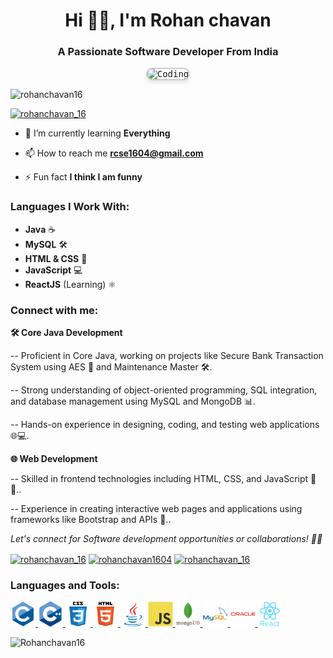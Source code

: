 <h1 align="center">Hi 👋🏻, I'm Rohan chavan</h1>
<h3 align="center">A Passionate Software Developer From India</h3>
<p align="center">
<kbd>
<img 
    src="https://cdn.dribbble.com/users/2131993/screenshots/4948736/media/421d4ed2f3d23c73d64d20963f61f422.gif"
    alt="Coding" 
    width="600"
    height="400" 
    style="border: 2px solid #ccc; border-radius: 15px; box-shadow: 0 4px 6px rgba(0, 0, 0, 0.1);"></img>
</kbd>
</p>
<p align="left"> <img src="https://komarev.com/ghpvc/?username=rohanchavan16&label=Profile%20views&color=0e75b6&style=flat" alt="rohanchavan16" /> </p>

<p align="left"> <a href="https://twitter.com/rohanchavan_16" target="blank"><img src="https://img.shields.io/twitter/follow/rohanchavan_16?logo=twitter&style=for-the-badge" alt="rohanchavan_16" /></a> </p>

- 🌱 I’m currently learning **Everything**

- 📫 How to reach me **rcse1604@gmail.com**

- ⚡ Fun fact **I think I am funny**
### Languages I Work With:
- **Java** ☕
- **MySQL** 🛠️
- **HTML & CSS** 🎨
- **JavaScript** 💻
- **ReactJS** (Learning) ⚛️
</p>

<h3 align="left">Connect with me:</h3>
<p align="left">
<b>🛠️ Core Java Development</b> 

<p> -- Proficient in Core Java, working on projects like Secure Bank Transaction System using AES 🔐 and Maintenance Master 🛠️.</p>
<p> -- Strong understanding of object-oriented programming, SQL integration, and database management using MySQL and MongoDB 📊.</p>
<p> -- Hands-on experience in designing, coding, and testing web applications 🌐💻.</p>

<b>🌐 Web Development</b> 

<p> -- Skilled in frontend technologies including HTML, CSS, and JavaScript 🎨🌐..</p>
<p> -- Experience in creating interactive web pages and applications using frameworks like Bootstrap and APIs 🌟..</p>
<p> <i> Let's connect for Software development opportunities or collaborations! 💼📲</i></p>

<a href="https://twitter.com/rohanchavan_16" target="blank"><img align="center" src="https://raw.githubusercontent.com/rahuldkjain/github-profile-readme-generator/master/src/images/icons/Social/twitter.svg" alt="rohanchavan_16" height="30" width="40" /></a>
<a href="https://linkedin.com/in/rohanchavan1604" target="blank"><img align="center" src="https://raw.githubusercontent.com/rahuldkjain/github-profile-readme-generator/master/src/images/icons/Social/linked-in-alt.svg" alt="rohanchavan1604" height="30" width="40" /></a>
<a href="https://instagram.com/rohanchavan_16" target="blank"><img align="center" src="https://raw.githubusercontent.com/rahuldkjain/github-profile-readme-generator/master/src/images/icons/Social/instagram.svg" alt="rohanchavan_16" height="30" width="40" /></a>
</p>

<h3 align="left">Languages and Tools:</h3>
<p align="left"> <a href="https://www.cprogramming.com/" target="_blank" rel="noreferrer"> <img src="https://raw.githubusercontent.com/devicons/devicon/master/icons/c/c-original.svg" alt="c" width="40" height="40"/> </a> <a href="https://www.w3schools.com/cpp/" target="_blank" rel="noreferrer"> <img src="https://raw.githubusercontent.com/devicons/devicon/master/icons/cplusplus/cplusplus-original.svg" alt="cplusplus" width="40" height="40"/> </a> <a href="https://www.w3schools.com/css/" target="_blank" rel="noreferrer"> <img src="https://raw.githubusercontent.com/devicons/devicon/master/icons/css3/css3-original-wordmark.svg" alt="css3" width="40" height="40"/> </a> <a href="https://www.w3.org/html/" target="_blank" rel="noreferrer"> <img src="https://raw.githubusercontent.com/devicons/devicon/master/icons/html5/html5-original-wordmark.svg" alt="html5" width="40" height="40"/> </a> <a href="https://www.java.com" target="_blank" rel="noreferrer"> <img src="https://raw.githubusercontent.com/devicons/devicon/master/icons/java/java-original.svg" alt="java" width="40" height="40"/> </a> <a href="https://developer.mozilla.org/en-US/docs/Web/JavaScript" target="_blank" rel="noreferrer"> <img src="https://raw.githubusercontent.com/devicons/devicon/master/icons/javascript/javascript-original.svg" alt="javascript" width="40" height="40"/> </a> <a href="https://www.mongodb.com/" target="_blank" rel="noreferrer"> <img src="https://raw.githubusercontent.com/devicons/devicon/master/icons/mongodb/mongodb-original-wordmark.svg" alt="mongodb" width="40" height="40"/> </a> <a href="https://www.mysql.com/" target="_blank" rel="noreferrer"> <img src="https://raw.githubusercontent.com/devicons/devicon/master/icons/mysql/mysql-original-wordmark.svg" alt="mysql" width="40" height="40"/> </a> <a href="https://www.oracle.com/" target="_blank" rel="noreferrer"> <img src="https://raw.githubusercontent.com/devicons/devicon/master/icons/oracle/oracle-original.svg" alt="oracle" width="40" height="40"/> </a> <a href="https://reactjs.org/" target="_blank" rel="noreferrer"> <img src="https://raw.githubusercontent.com/devicons/devicon/master/icons/react/react-original-wordmark.svg" alt="react" width="40" height="40"/> </a> </p>

<p><img align="left" src="https://github-readme-stats.vercel.app/api/top-langs?username=Rohanchavan16&show_icons=true&locale=en&layout=compact" alt="Rohanchavan16" /></p>


